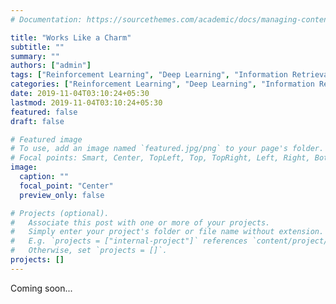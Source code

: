 ```yaml
---
# Documentation: https://sourcethemes.com/academic/docs/managing-content/

title: "Works Like a Charm"
subtitle: ""
summary: ""
authors: ["admin"]
tags: ["Reinforcement Learning", "Deep Learning", "Information Retrieval"]
categories: ["Reinforcement Learning", "Deep Learning", "Information Retrieval"]
date: 2019-11-04T03:10:24+05:30
lastmod: 2019-11-04T03:10:24+05:30
featured: false
draft: false

# Featured image
# To use, add an image named `featured.jpg/png` to your page's folder.
# Focal points: Smart, Center, TopLeft, Top, TopRight, Left, Right, BottomLeft, Bottom, BottomRight.
image:
  caption: ""
  focal_point: "Center"
  preview_only: false

# Projects (optional).
#   Associate this post with one or more of your projects.
#   Simply enter your project's folder or file name without extension.
#   E.g. `projects = ["internal-project"]` references `content/project/deep-learning/index.md`.
#   Otherwise, set `projects = []`.
projects: []
---
```

Coming soon...